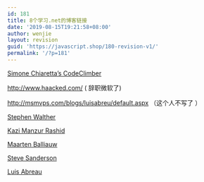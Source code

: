 ```yaml
---
id: 181
title: 8个学习.net的博客链接
date: '2019-08-15T19:21:58+08:00'
author: wenjie
layout: revision
guid: 'https://javascript.shop/180-revision-v1/'
permalink: '/?p=181'
---
```


[Simone Chiaretta’s CodeClimber](http://codeclimber.net.nz/default.aspx)

<http://www.haacked.com/> ( 辞职微软了)

<http://msmvps.com/blogs/luisabreu/default.aspx> （这个人不写了 ）

[Stephen Walther](http://www.stephenwalther.com/blog/)

[Kazi Manzur Rashid](http://weblogs.asp.net/rashid/)

[Maarten Balliauw](http://blog.maartenballiauw.be/)

[Steve Sanderson](http://blog.codeville.net/)

[Luis Abreau](http://msmvps.com/blogs/luisabreu/default.aspx)